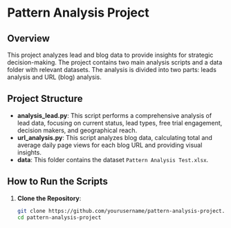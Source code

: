 # Pattern Analysis Project

## Overview
This project analyzes lead and blog data to provide insights for strategic decision-making. The project contains two main analysis scripts and a data folder with relevant datasets. The analysis is divided into two parts: leads analysis and URL (blog) analysis.

## Project Structure
- **analysis_lead.py**: This script performs a comprehensive analysis of lead data, focusing on current status, lead types, free trial engagement, decision makers, and geographical reach.
- **url_analysis.py**: This script analyzes blog data, calculating total and average daily page views for each blog URL and providing visual insights.
- **data**: This folder contains the dataset `Pattern Analysis Test.xlsx`.


## How to Run the Scripts
1. **Clone the Repository**:
   ```bash
   git clone https://github.com/yourusername/pattern-analysis-project.git
   cd pattern-analysis-project
